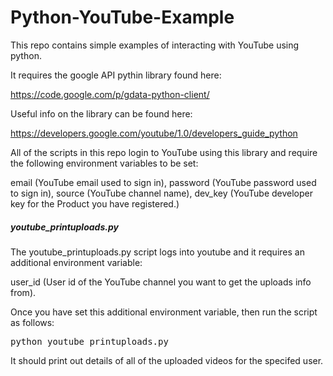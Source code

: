 Python-YouTube-Example
=======================

This repo contains simple examples of interacting with YouTube using python.

It requires the google API pythin library found here:

https://code.google.com/p/gdata-python-client/

Useful info on the library can be found here:

https://developers.google.com/youtube/1.0/developers_guide_python

All of the scripts in this repo login to YouTube using this library and require the following environment variables to be set:

email (YouTube email used to sign in),
password (YouTube password used to sign in),
source (YouTube channel name),
dev_key (YouTube developer key for the Product you have registered.)


##### youtube_printuploads.py

The youtube_printuploads.py script logs into youtube and it requires an additional environment variable:

user_id (User id of the YouTube channel you want to get the uploads info from).

Once you have set this additional environment variable, then run the script as follows:

<pre>
python youtube_printuploads.py
</pre>

It should print out details of all of the uploaded videos for the specifed user.
